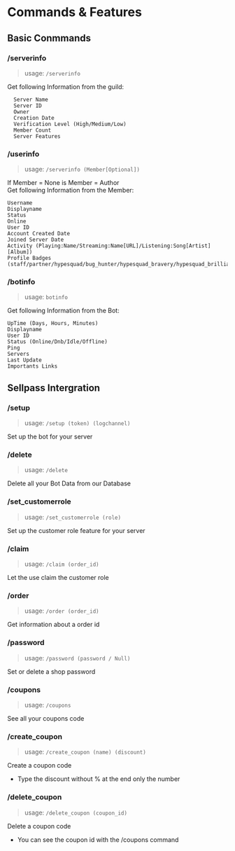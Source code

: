 # Commands & Features

## Basic Conmmands

### /serverinfo

> usage: `/serverinfo` 

Get following Information from the guild:
```
  Server Name
  Server ID
  Owner
  Creation Date
  Verification Level (High/Medium/Low)
  Member Count
  Server Features
  ```

### /userinfo

> usage: `/serverinfo (Member[Optional])` 

If Member = None is Member = Author  
Get following Information from the Member:
```
Username
Displayname
Status
Online
User ID
Account Created Date
Joined Server Date
Activity (Playing:Name/Streaming:Name[URL]/Listening:Song[Artist][Album])
Profile Badges (staff/partner/hypesquad/bug_hunter/hypesquad_bravery/hypesquad_brilliance/hypesquad_balance/early_supporter/system/bug_hunter_level_2/verified_bot/verified_bot_developer/early_verified_bot_developer/moderator_programs_alumni/discord_certified_moderator/http_interactions_bot/spammer/active_developer/bot)
  ```

### /botinfo

> usage: `botinfo` 

Get following Information from the Bot:
```
UpTime (Days, Hours, Minutes)
Displayname
User ID
Status (Online/Dnb/Idle/Offline)
Ping
Servers
Last Update
Importants Links
  ```
## Sellpass Intergration

### /setup

> usage: `/setup (token) (logchannel)` 

Set up the bot for your server

### /delete

> usage: `/delete` 

Delete all your Bot Data from our Database

### /set_customerrole

> usage: `/set_customerrole (role)` 

Set up the customer role feature for your server

### /claim

> usage: `/claim (order_id)` 

Let the use claim the customer role

### /order

> usage: `/order (order_id)` 

Get information about a order id

### /password

> usage: `/password (password / Null)` 

Set or delete a shop password

### /coupons

> usage: `/coupons` 

See all your coupons code

### /create_coupon

> usage: `/create_coupon (name) (discount)` 

Create a coupon code
- Type the discount without % at the end only the number

### /delete_coupon

> usage: `/delete_coupon (coupon_id)` 

Delete a coupon code
- You can see the coupon id with the /coupons command